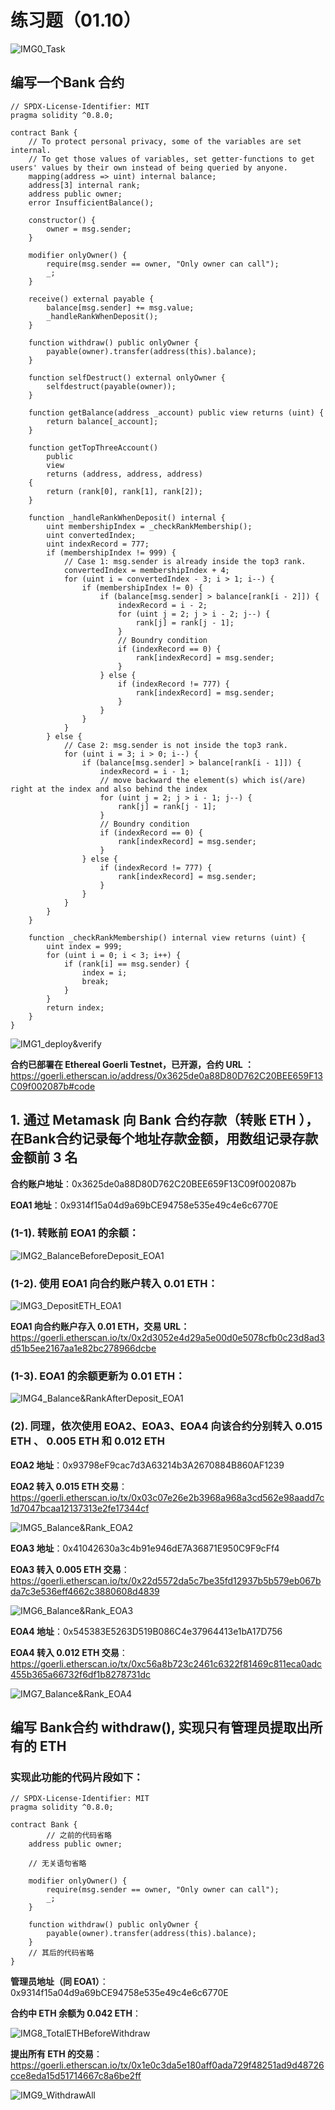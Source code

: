 # 练习题（01.10）

![IMG0_Task](./images/IMG0_Task.png)

## 编写⼀个Bank 合约

```solidity
// SPDX-License-Identifier: MIT
pragma solidity ^0.8.0;

contract Bank {
    // To protect personal privacy, some of the variables are set internal.
    // To get those values of variables, set getter-functions to get users' values by their own instead of being queried by anyone.
    mapping(address => uint) internal balance;
    address[3] internal rank;
    address public owner;
    error InsufficientBalance();

    constructor() {
        owner = msg.sender;
    }

    modifier onlyOwner() {
        require(msg.sender == owner, "Only owner can call");
        _;
    }

    receive() external payable {
        balance[msg.sender] += msg.value;
        _handleRankWhenDeposit();
    }

    function withdraw() public onlyOwner {
        payable(owner).transfer(address(this).balance);
    }

    function selfDestruct() external onlyOwner {
        selfdestruct(payable(owner));
    }

    function getBalance(address _account) public view returns (uint) {
        return balance[_account];
    }

    function getTopThreeAccount()
        public
        view
        returns (address, address, address)
    {
        return (rank[0], rank[1], rank[2]);
    }

    function _handleRankWhenDeposit() internal {
        uint membershipIndex = _checkRankMembership();
        uint convertedIndex;
        uint indexRecord = 777;
        if (membershipIndex != 999) {
            // Case 1: msg.sender is already inside the top3 rank.
            convertedIndex = membershipIndex + 4;
            for (uint i = convertedIndex - 3; i > 1; i--) {
                if (membershipIndex != 0) {
                    if (balance[msg.sender] > balance[rank[i - 2]]) {
                        indexRecord = i - 2;
                        for (uint j = 2; j > i - 2; j--) {
                            rank[j] = rank[j - 1];
                        }
                        // Boundry condition
                        if (indexRecord == 0) {
                            rank[indexRecord] = msg.sender;
                        }
                    } else {
                        if (indexRecord != 777) {
                            rank[indexRecord] = msg.sender;
                        }
                    }
                }
            }
        } else {
            // Case 2: msg.sender is not inside the top3 rank.
            for (uint i = 3; i > 0; i--) {
                if (balance[msg.sender] > balance[rank[i - 1]]) {
                    indexRecord = i - 1;
                    // move backward the element(s) which is(/are) right at the index and also behind the index
                    for (uint j = 2; j > i - 1; j--) {
                        rank[j] = rank[j - 1];
                    }
                    // Boundry condition
                    if (indexRecord == 0) {
                        rank[indexRecord] = msg.sender;
                    }
                } else {
                    if (indexRecord != 777) {
                        rank[indexRecord] = msg.sender;
                    }
                }
            }
        }
    }

    function _checkRankMembership() internal view returns (uint) {
        uint index = 999;
        for (uint i = 0; i < 3; i++) {
            if (rank[i] == msg.sender) {
                index = i;
                break;
            }
        }
        return index;
    }
}
```

![IMG1_deploy&verify](./images/IMG1_deploy&verify.png)

**合约已部署在 Ethereal Goerli Testnet，已开源，合约 URL ：**
https://goerli.etherscan.io/address/0x3625de0a88D80D762C20BEE659F13C09f002087b#code

## 1. 通过 Metamask 向 Bank 合约存款（转账 ETH ），在Bank合约记录每个地址存款⾦额，⽤数组记录存款⾦额前 3 名

**合约账户地址**：0x3625de0a88D80D762C20BEE659F13C09f002087b

**EOA1 地址**：0x9314f15a04d9a69bCE94758e535e49c4e6c6770E

### (1-1). 转账前 EOA1 的余额：

![IMG2_BalanceBeforeDeposit_EOA1](./images/IMG2_BalanceBeforeDeposit_EOA1.png)

### (1-2). 使用 EOA1 向合约账户转入 0.01 ETH：

![IMG3_DepositETH_EOA1](./images/IMG3_DepositETH_EOA1.png)

**EOA1 向合约账户存入 0.01 ETH，交易 URL：**
https://goerli.etherscan.io/tx/0x2d3052e4d29a5e00d0e5078cfb0c23d8ad3d51b5ee2167aa1e82bc278966dcbe

### (1-3). EOA1 的余额更新为 0.01 ETH：

![IMG4_Balance&RankAfterDeposit_EOA1](./images/IMG4_Balance&RankAfterDeposit_EOA1.png)

### (2). 同理，依次使用 EOA2、EOA3、EOA4 向该合约分别转入 0.015 ETH 、 0.005 ETH 和 0.012 ETH

**EOA2 地址**：0x93798eF9cac7d3A63214b3A2670884B860AF1239

**EOA2 转入 0.015 ETH 交易**：
https://goerli.etherscan.io/tx/0x03c07e26e2b3968a968a3cd562e98aadd7c1d7047bcaa12137313e2fe17344cf

![IMG5_Balance&Rank_EOA2](./images/IMG5_Balance&Rank_EOA2.png)

**EOA3 地址**：0x41042630a3c4b91e946dE7A36871E950C9F9cFf4

**EOA3 转入 0.005 ETH 交易**：
https://goerli.etherscan.io/tx/0x22d5572da5c7be35fd12937b5b579eb067bda7c3e536eff4662c3880608d4839

![IMG6_Balance&Rank_EOA3](./images/IMG6_Balance&Rank_EOA3.png)

**EOA4 地址**：0x545383E5263D519B086C4e37964413e1bA17D756

**EOA4 转入 0.012 ETH 交易**：
https://goerli.etherscan.io/tx/0xc56a8b723c2461c6322f81469c811eca0adc455b365a66732f6df1b8278731dc

![IMG7_Balance&Rank_EOA4](./images/IMG7_Balance&Rank_EOA4.png)

## 编写 Bank合约 withdraw(), 实现只有管理员提取出所有的 ETH

### 实现此功能的代码片段如下：

```
// SPDX-License-Identifier: MIT
pragma solidity ^0.8.0;

contract Bank {
		// 之前的代码省略
    address public owner;
    
    // 无关语句省略

    modifier onlyOwner() {
        require(msg.sender == owner, "Only owner can call");
        _;
    }

    function withdraw() public onlyOwner {
        payable(owner).transfer(address(this).balance);
    }
    // 其后的代码省略
}
```

**管理员地址（同 EOA1）**：0x9314f15a04d9a69bCE94758e535e49c4e6c6770E

**合约中 ETH 余额为 0.042 ETH**：

![IMG8_TotalETHBeforeWithdraw](/Users/garenwoo/Desktop/BlockChain/04-Camps/08-UpChain_Camp_3_OpenSpace/Bank/images/IMG8_TotalETHBeforeWithdraw.png)

**提出所有 ETH 的交易**：
https://goerli.etherscan.io/tx/0x1e0c3da5e180aff0ada729f48251ad9d48726cce8eda15d51714667c8a6be2ff

![IMG9_WithdrawAll](./images/IMG9_WithdrawAll.png)
